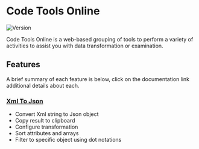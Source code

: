# Code Tools Online

![Version](https://img.shields.io/badge/version-0.1.0-green.svg)

Code Tools Online is a web-based grouping of tools to perform a variety of activities to assist you with data transformation or examination.

## Features
A brief summary of each feature is below, click on the documentation link additional details about each.

### [Xml To Json](tree/master/documentation/xml-to-json/xml-to-json.readme.md)

* Convert Xml string to Json object
* Copy result to clipboard
* Configure transformation
* Sort attributes and arrays
* Filter to specific object using dot notations
